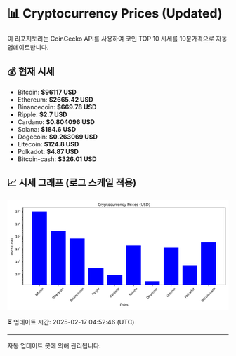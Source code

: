 
# 📊 Cryptocurrency Prices (Updated)

이 리포지토리는 CoinGecko API를 사용하여 코인 TOP 10 시세를 10분가격으로 자동 업데이트합니다.

## 💰 현재 시세
- Bitcoin: **$96117 USD**
- Ethereum: **$2665.42 USD**
- Binancecoin: **$669.78 USD**
- Ripple: **$2.7 USD**
- Cardano: **$0.804096 USD**
- Solana: **$184.6 USD**
- Dogecoin: **$0.263069 USD**
- Litecoin: **$124.8 USD**
- Polkadot: **$4.87 USD**
- Bitcoin-cash: **$326.01 USD**

## 📈 시세 그래프 (로그 스케일 적용)
![Crypto Prices](crypto_prices.png)

⏳ 업데이트 시간: 2025-02-17 04:52:46 (UTC)

---
자동 업데이트 봇에 의해 관리됩니다.
